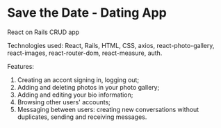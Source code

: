 # Save the Date - Dating App

React on Rails CRUD app

Technologies used: React, Rails, HTML, CSS, axios, react-photo-gallery, react-images, react-router-dom, react-measure, auth.

Features:

1. Creating an accont signing in, logging out;
2. Adding and deleting photos in your photo gallery;
3. Adding and editing your bio information;
4. Browsing other users' accounts;
5. Messaging between users: creating new conversations without duplicates, sending and receiving messages.

